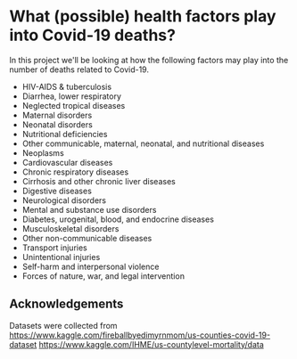 # What (possible) health factors play into Covid-19 deaths?

In this project we'll be looking at how the following factors may play into the number of deaths related to Covid-19.

* HIV-AIDS & tuberculosis
* Diarrhea, lower respiratory
* Neglected tropical diseases
* Maternal disorders
* Neonatal disorders
* Nutritional deficiencies
* Other communicable, maternal, neonatal, and nutritional diseases
* Neoplasms
* Cardiovascular diseases
* Chronic respiratory diseases
* Cirrhosis and other chronic liver diseases
* Digestive diseases
* Neurological disorders
* Mental and substance use disorders
* Diabetes, urogenital, blood, and endocrine diseases
* Musculoskeletal disorders
* Other non-communicable diseases
* Transport injuries
* Unintentional injuries
* Self-harm and interpersonal violence
* Forces of nature, war, and legal intervention

## Acknowledgements

Datasets were collected from
https://www.kaggle.com/fireballbyedimyrnmom/us-counties-covid-19-dataset
https://www.kaggle.com/IHME/us-countylevel-mortality/data